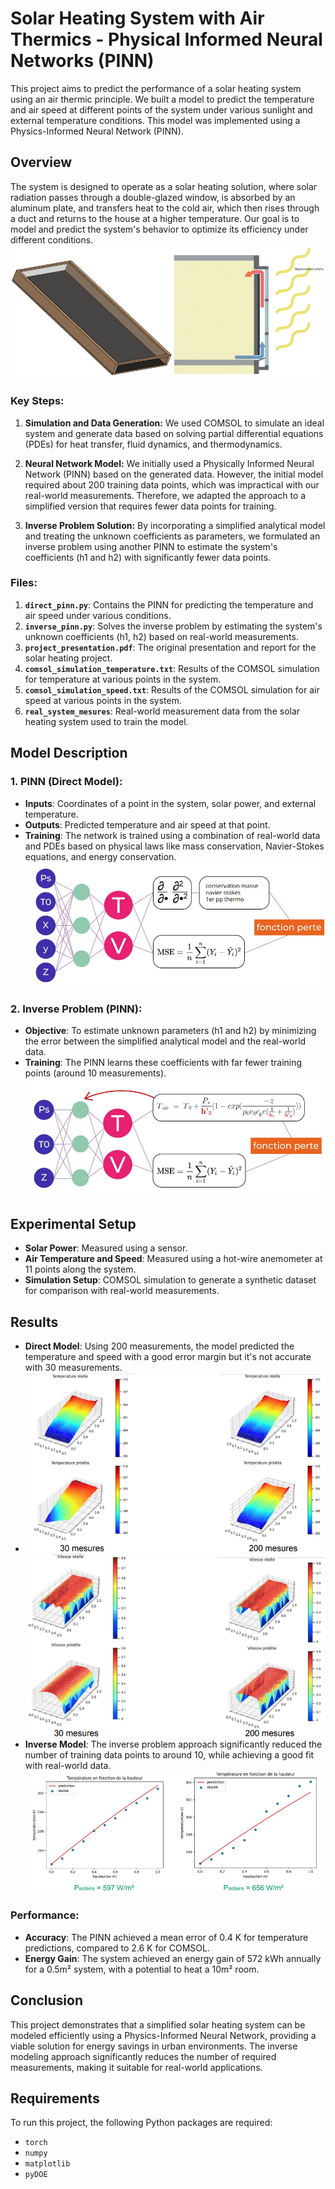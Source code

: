 # Solar Heating System with Air Thermics - Physical Informed Neural Networks (PINN) 

This project aims to predict the performance of a solar heating system using an air thermic principle. We built a model to predict the temperature and air speed at different points of the system under various sunlight and external temperature conditions. This model was implemented using a Physics-Informed Neural Network (PINN).

## Overview

The system is designed to operate as a solar heating solution, where solar radiation passes through a double-glazed window, is absorbed by an aluminum plate, and transfers heat to the cold air, which then rises through a duct and returns to the house at a higher temperature. Our goal is to model and predict the system's behavior to optimize its efficiency under different conditions.
![Solar Heating System Design](images/solar_heating_system.png)

### Key Steps:
1. **Simulation and Data Generation:**
   We used COMSOL to simulate an ideal system and generate data based on solving partial differential equations (PDEs) for heat transfer, fluid dynamics, and thermodynamics.

2. **Neural Network Model:**
   We initially used a Physically Informed Neural Network (PINN) based on the generated data. However, the initial model required about 200 training data points, which was impractical with our real-world measurements. Therefore, we adapted the approach to a simplified version that requires fewer data points for training.

3. **Inverse Problem Solution:**
   By incorporating a simplified analytical model and treating the unknown coefficients as parameters, we formulated an inverse problem using another PINN to estimate the system's coefficients (h1 and h2) with significantly fewer data points.

### Files:
1. **`direct_pinn.py`**: Contains the PINN for predicting the temperature and air speed under various conditions.
2. **`inverse_pinn.py`**: Solves the inverse problem by estimating the system's unknown coefficients (h1, h2) based on real-world measurements.
3. **`project_presentation.pdf`**: The original presentation and report for the solar heating project.
4. **`comsol_simulation_temperature.txt`**: Results of the COMSOL simulation for temperature at various points in the system.
5. **`comsol_simulation_speed.txt`**: Results of the COMSOL simulation for air speed at various points in the system.
6. **`real_system_mesures`**: Real-world measurement data from the solar heating system used to train the model.

## Model Description

### 1. **PINN (Direct Model)**:
   - **Inputs**: Coordinates of a point in the system, solar power, and external temperature.
   - **Outputs**: Predicted temperature and air speed at that point.
   - **Training**: The network is trained using a combination of real-world data and PDEs based on physical laws like mass conservation, Navier-Stokes equations, and energy conservation.
![Direct PINN Architecture](images/direct_pinn_architecture.png)


### 2. **Inverse Problem (PINN)**:
   - **Objective**: To estimate unknown parameters (h1 and h2) by minimizing the error between the simplified analytical model and the real-world data.
   - **Training**: The PINN learns these coefficients with far fewer training points (around 10 measurements).
![Inverse PINN Architecture](images/inverse_pinn_architecture.png)

## Experimental Setup

- **Solar Power**: Measured using a sensor.
- **Air Temperature and Speed**: Measured using a hot-wire anemometer at 11 points along the system.
- **Simulation Setup**: COMSOL simulation to generate a synthetic dataset for comparison with real-world measurements.

## Results

- **Direct Model**: Using 200 measurements, the model predicted the temperature and speed with a good error margin but it's not accurate with 30 measurements.
- ![Temperature Prediction Comparison](images/temperature_30vs200.png)
  ![Velocity Prediction Comparison](images/velocity_30vs200.png)
- **Inverse Model**: The inverse problem approach significantly reduced the number of training data points to around 10, while achieving a good fit with real-world data.
  ![Temperature Prediction vs Reality](images/temperature_prediction_vs_reality.png)

### Performance:
- **Accuracy**: The PINN achieved a mean error of 0.4 K for temperature predictions, compared to 2.6 K for COMSOL.
- **Energy Gain**: The system achieved an energy gain of 572 kWh annually for a 0.5m² system, with a potential to heat a 10m² room.

## Conclusion

This project demonstrates that a simplified solar heating system can be modeled efficiently using a Physics-Informed Neural Network, providing a viable solution for energy savings in urban environments. The inverse modeling approach significantly reduces the number of required measurements, making it suitable for real-world applications.

## Requirements

To run this project, the following Python packages are required:

- `torch`
- `numpy`
- `matplotlib`
- `pyDOE`
